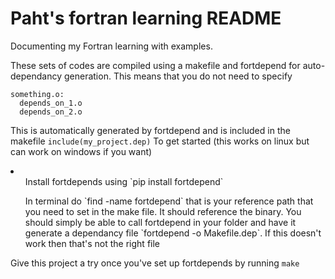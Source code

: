 # Paht's fortran learning README
Documenting my Fortran learning with examples. 

These sets of codes are compiled using a makefile and fortdepend for auto-dependancy generation. This means that you do not need to specify 
```
something.o:
  depends_on_1.o
  depends_on_2.o
```

This is automatically generated by fortdepend and is included in the makefile `include(my_project.dep)`
To get started (this works on linux but can work on windows if you want)
<li>
  <ol>Install fortdepends using `pip install fortdepend`</ol>
  <ol>In terminal do `find -name fortdepend` that is your reference path that you need to set in the make file. It should reference the binary. 
  You should simply be able to call fortdepend in your folder and have it generate a dependancy file `fortdepend -o Makefile.dep`. If this doesn't work then that's not the right file</ol>
</li>

Give this project a try once you've set up fortdepends by running `make`
